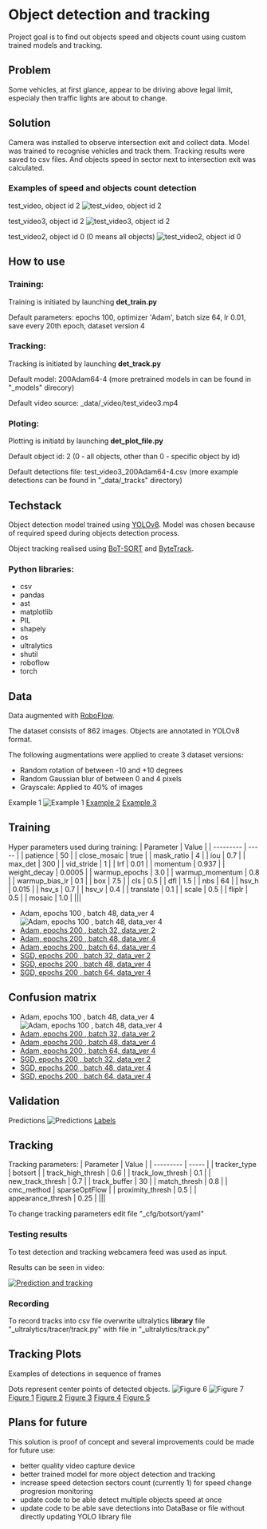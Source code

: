 # Object detection and tracking
Project goal is to find out objects speed and objects count using custom trained models and tracking.

## Problem
Some vehicles, at first glance, appear to be driving above legal limit, especialy then traffic lights are about to change.

## Solution
Camera was installed to observe intersection exit and collect data.
Model was trained to recognise vehicles and track them.
Tracking results were saved to csv files. And objects speed in sector next to intersection exit was calculated.

### Examples of speed and objects count detection 
test_video, object id 2
![test_video, object id 2](/_data/_images/scatter_speed_test_video_200Adam64-4.csv.png)

test_video3, object id 2
![test_video3, object id 2](/_data/_images/scatter_speed_test_video3_200Adam64-4.csv.png)

test_video2, object id 0 (0 means all objects)
![test_video2, object id 0](/_data/_images/scatter_test_video2_200Adam64-4.csv.png)

## How to use 
### Training:
Training is initiated by launching **det_train.py**

Default parameters: epochs 100, optimizer 'Adam', batch size 64, lr 0.01, save every 20th epoch, dataset version 4

### Tracking:
Tracking is initiated by launching **det_track.py**

Default model: 200Adam64-4 (more pretrained models in can be found in "_models" direcory)

Default video source: _data/_video/test_video3.mp4

### Ploting:
Plotting is initiatd by launching **det_plot_file.py**

Default object id: 2 (0 - all objects, other than 0 - specific object by id)

Default detections file: test_video3_200Adam64-4.csv (more example detections can be found in "_data/_tracks" directory)

## Techstack
Object detection model trained using [YOLOv8](https://docs.ultralytics.com).
Model was chosen because of required speed during objects detection process.

Object tracking realised using [BoT-SORT](https://github.com/NirAharon/BoT-SORT) and [ByteTrack](https://github.com/ifzhang/ByteTrack).

### Python libraries:
- csv
- pandas
- ast
- matplotlib
- PIL
- shapely
- os
- ultralytics
- shutil
- roboflow
- torch

## Data
Data augmented with [RoboFlow](https://app.roboflow.com).

The dataset consists of 862 images.
Objects are annotated in YOLOv8 format.

The following augmentations were applied to create 3 dataset versions:
- Random rotation of between -10 and +10 degrees
- Random Gaussian blur of between 0 and 4 pixels
- Grayscale: Applied to 40% of images

Example 1
![Example 1](/_models/100Adam48-4/train_batch0.jpg)
[Example 2](/_models/100Adam48-4/train_batch1.jpg)
[Example 3](/_models/100Adam48-4/train_batch2.jpg)


## Training
Hyper parameters used during training:
| Parameter | Value |
| --------- | ----- |
| patience | 50 |
| close_mosaic | true |
| mask_ratio | 4 |
| iou | 0.7 |
| max_det | 300 |
| vid_stride | 1 |
| lrf | 0.01 |
| momentum | 0.937 |
| weight_decay | 0.0005 |
| warmup_epochs | 3.0 |
| warmup_momentum | 0.8 |
| warmup_bias_lr | 0.1 |
| box | 7.5 |
| cls | 0.5 |
| dfl | 1.5 |
| nbs | 64 |
| hsv_h | 0.015 |
| hsv_s | 0.7 |
| hsv_v | 0.4 |
| translate | 0.1 |
| scale | 0.5 |
| fliplr | 0.5 |
| mosaic | 1.0 |
|||

- Adam, epochs 100 , batch 48, data_ver 4
![Adam, epochs 100 , batch 48, data_ver 4](/_models/100Adam48-4/results.png)
- [Adam, epochs 200 , batch 32, data_ver 2](/_models/200Adam32-2/results.png)
- [Adam, epochs 200 , batch 48, data_ver 4](/_models/200Adam48-4/results.png)
- [Adam, epochs 200 , batch 64, data_ver 4](/_models/200Adam64-4/results.png)
- [SGD, epochs 200 , batch 32, data_ver 2](/_models/200SGD32-2/results.png)
- [SGD, epochs 200 , batch 48, data_ver 4](/_models/200SGD48-4/results.png)
- [SGD, epochs 200 , batch 64, data_ver 4](/_models/200SGD64-4/results.png)


## Confusion matrix

- Adam, epochs 100 , batch 48, data_ver 4
    ![Adam, epochs 100 , batch 48, data_ver 4](/_models/100Adam48-4/confusion_matrix.png)
- [Adam, epochs 200 , batch 32, data_ver 2](/_models/200Adam32-2/confusion_matrix.png)
- [Adam, epochs 200 , batch 48, data_ver 4](/_models/200Adam48-4/confusion_matrix.png)
- [Adam, epochs 200 , batch 64, data_ver 4](/_models/200Adam64-4/confusion_matrix.png)
- [SGD, epochs 200 , batch 32, data_ver 2](/_models/200SGD32-2/confusion_matrix.png)
- [SGD, epochs 200 , batch 48, data_ver 4](/_models/200SGD48-4/confusion_matrix.png)
- [SGD, epochs 200 , batch 64, data_ver 4](/_models/200SGD64-4/confusion_matrix.png)


## Validation
Predictions
![Predictions](/_models/100Adam48-4/val_batch0_pred.jpg)
[Labels](/_models/100Adam48-4/val_batch0_labels.jpg)


## Tracking
Tracking parameters:
| Parameter | Value |
| --------- | ----- |
| tracker_type | botsort |
| track_high_thresh | 0.6 |
| track_low_thresh | 0.1 | 
| new_track_thresh | 0.7 |
| track_buffer | 30 |
| match_thresh | 0.8 |
| cmc_method | sparseOptFlow |
| proximity_thresh | 0.5 |
| appearance_thresh | 0.25 |
|||

To change tracking parameters edit file "_cfg/botsort/yaml"

### Testing results
To test detection and tracking webcamera feed was used as input.

Results can be seen in video:

[![Prediction and tracking](https://img.youtube.com/vi/8dvHar8VCfk/0.jpg)](https://www.youtube.com/watch?v=8dvHar8VCfk)

### Recording
To record tracks into csv file overwrite ultralytics **library** file "_ultralytics/tracer/track.py" with file in "_ultralytics/track.py"

## Tracking Plots

Examples of detections in sequence of frames

Dots represent center points of detected objects.
![Figure 6](/_data/_images/Figure_6.png)
![Figure 7](/_data/_images/Figure_7.png)
[Figure 1](/_data/_images/Figure_1.png)
[Figure 2](/_data/_images/Figure_2.png)
[Figure 3](/_data/_images/Figure_3.png)
[Figure 4](/_data/_images/Figure_4.png)
[Figure 5](/_data/_images/Figure_5.png)

## Plans for future
This solution is proof of concept and several improvements could be made for future use:
- better quality video capture device
- better trained model for more object detection and tracking
- increase speed detection sectors count (currently 1) for speed change progresion monitoring
- update code to be able detect multiple objects speed at once
- update code to be able save detections into DataBase or file without directly updating YOLO library file